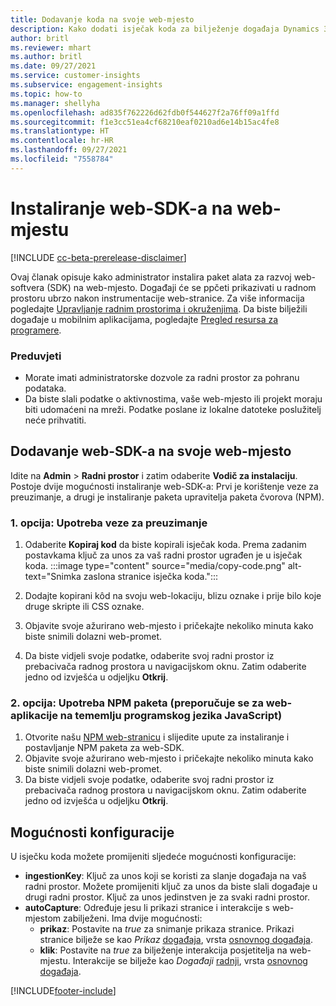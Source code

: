 ```yaml
---
title: Dodavanje koda na svoje web-mjesto
description: Kako dodati isječak koda za bilježenje događaja Dynamics 365 Customer Insights na svojem web-mjestu.
author: britl
ms.reviewer: mhart
ms.author: britl
ms.date: 09/27/2021
ms.service: customer-insights
ms.subservice: engagement-insights
ms.topic: how-to
ms.manager: shellyha
ms.openlocfilehash: ad835f762226d62fdb0f544627f2a76ff09a1ffd
ms.sourcegitcommit: f1e3cc51ea4cf68210eaf0210ad6e14b15ac4fe8
ms.translationtype: HT
ms.contentlocale: hr-HR
ms.lasthandoff: 09/27/2021
ms.locfileid: "7558784"
---
```

# <a name="install-the-web-sdk-on-a-website"></a>Instaliranje web-SDK-a na web-mjestu

[!INCLUDE [cc-beta-prerelease-disclaimer](includes/cc-beta-prerelease-disclaimer.md)]

Ovaj članak opisuje kako administrator instalira paket alata za razvoj web-softvera (SDK) na web-mjesto. Događaji će se ppčeti prikazivati u radnom prostoru ubrzo nakon instrumentacije web-stranice. Za više informacija pogledajte [Upravljanje radnim prostorima i okruženjima](manage-environments-workspaces.md). Da biste bilježili događaje u mobilnim aplikacijama, pogledajte [Pregled resursa za programere](developer-resources.md).


### <a name="prerequisites"></a>Preduvjeti

* Morate imati administratorske dozvole za radni prostor za pohranu podataka.
* Da biste slali podatke o aktivnostima, vaše web-mjesto ili projekt moraju biti udomaćeni na mreži. Podatke poslane iz lokalne datoteke poslužitelj neće prihvatiti.


## <a name="add-web-sdk-to-your-website"></a>Dodavanje web-SDK-a na svoje web-mjesto

Idite na **Admin** > **Radni prostor** i zatim odaberite **Vodič za instalaciju**. Postoje dvije mogućnosti instaliranje web-SDK-a: Prvi je korištenje veze za preuzimanje, a drugi je instaliranje paketa upravitelja paketa čvorova (NPM).

### <a name="option-1-using-the-download-link"></a>1. opcija: Upotreba veze za preuzimanje

1. Odaberite **Kopiraj kod** da biste kopirali isječak koda. Prema zadanim postavkama ključ za unos za vaš radni prostor ugrađen je u isječak koda.
  :::image type="content" source="media/copy-code.png" alt-text="Snimka zaslona stranice isječka koda.":::

1. Dodajte kopirani kôd na svoju web-lokaciju, blizu <head> oznake i prije bilo koje druge skripte ili CSS oznake.
1. Objavite svoje ažurirano web-mjesto i pričekajte nekoliko minuta kako biste snimili dolazni web-promet.
1. Da biste vidjeli svoje podatke, odaberite svoj radni prostor iz prebacivača radnog prostora u navigacijskom oknu. Zatim odaberite jedno od izvješća u odjeljku **Otkrij**.

### <a name="option-2-using-the-npm-package-recommended-for-javascript-based-web-apps"></a>2. opcija: Upotreba NPM paketa (preporučuje se za web-aplikacije na tememlju programskog jezika JavaScript)

1. Otvorite našu [NPM web-stranicu](https://www.npmjs.com/package/engagementinsights-web) i slijedite upute za instaliranje i postavljanje NPM paketa za web-SDK.
1. Objavite svoje ažurirano web-mjesto i pričekajte nekoliko minuta kako biste snimili dolazni web-promet.
1. Da biste vidjeli svoje podatke, odaberite svoj radni prostor iz prebacivača radnog prostora u navigacijskom oknu. Zatim odaberite jedno od izvješća u odjeljku **Otkrij**.

## <a name="configuration-options"></a>Mogućnosti konfiguracije

U isječku koda možete promijeniti sljedeće mogućnosti konfiguracije:

- **ingestionKey**: Ključ za unos koji se koristi za slanje događaja na vaš radni prostor. Možete promijeniti ključ za unos da biste slali događaje u drugi radni prostor. Ključ za unos jedinstven je za svaki radni prostor.
- **autoCapture**: Određuje jesu li prikazi stranice i interakcije s web-mjestom zabilježeni. Ima dvije mogućnosti:
    - **prikaz**: Postavite na *true* za snimanje prikaza stranice. Prikazi stranice bilježe se kao *Prikaz* [događaja](glossary.md#event), vrsta [osnovnog događaja](glossary.md#base-event).
    - **klik**: Postavite na *true* za bilježenje interakcija posjetitelja na web-mjestu. Interakcije se bilježe kao *Događaji* [radnji](glossary.md#event), vrsta [osnovnog događaja](glossary.md#base-event).

[!INCLUDE[footer-include](../includes/footer-banner.md)]
